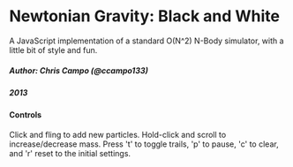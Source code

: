 # Newtonian Gravity: Black and White
A JavaScript implementation of a standard O(N^2) N-Body simulator, with a little bit of style and fun.

##### Author: Chris Campo (@ccampo133)
##### 2013

#### Controls
Click and fling to add new particles. Hold-click and scroll to increase/decrease mass. Press 't' to toggle trails, 'p' to pause, 'c' to clear, and 'r' reset to the initial settings.
